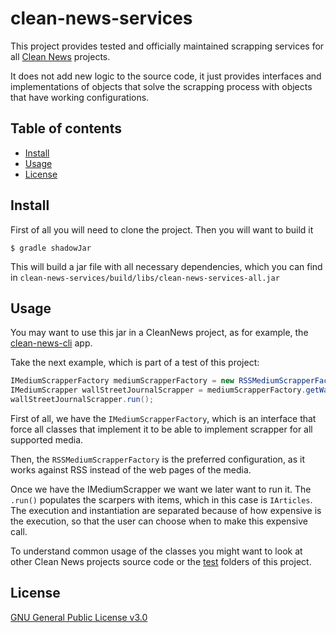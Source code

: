 # clean-news-services

This project provides tested and officially maintained scrapping services for all [Clean News](https://github.com/ropa1998/clean-news) projects.

It does not add new logic to the source code, it just provides interfaces and implementations of objects that solve the scrapping process with objects that have working configurations.

## Table of contents

- [Install](#install)
- [Usage](#usage)
- [License](#license)

## Install

First of all you will need to clone the project. Then you will want to build it

```$ gradle shadowJar```

This will build a jar file with all necessary dependencies, which you can find in `clean-news-services/build/libs/clean-news-services-all.jar`

## Usage

You may want to use this jar in a CleanNews project, as for example, the [clean-news-cli](https://github.com/ropa1998/clean-news-cli) app. 

Take the next example, which is part of a test of this project: 

```java
IMediumScrapperFactory mediumScrapperFactory = new RSSMediumScrapperFactory(webClient);
IMediumScrapper wallStreetJournalScrapper = mediumScrapperFactory.getWallStreetJournalScrapper();
wallStreetJournalScrapper.run();
``` 

First of all, we have the ```IMediumScrapperFactory```, which is an interface that force all classes that implement it to be able to implement scrapper for all supported media.

Then, the ```RSSMediumScrapperFactory``` is the preferred configuration, as it works against RSS instead of the web pages of the media.

Once we have the IMediumScrapper we want we later want to run it. The ```.run()``` populates the scarpers with items, which in this case is ```IArticles```. The execution and instantiation are separated because of how expensive is the execution, so that the user can choose when to make this expensive call. 
  
To understand common usage of the classes you might want to look at other Clean News projects source code or the [test](src/test) folders of this project.   

## License

[GNU General Public License v3.0](LICENSE)
